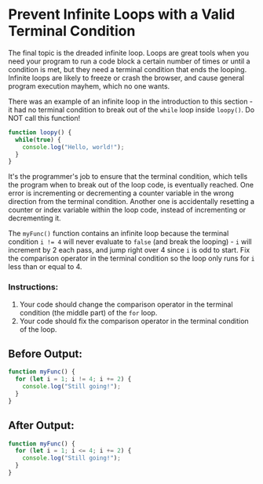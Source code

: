 # Prevent Infinite Loops with a Valid Terminal Condition

The final topic is the dreaded infinite loop. Loops are great tools when you need your program to run a code block a certain number of times or until a condition is met, but they need a terminal condition that ends the looping. Infinite loops are likely to freeze or crash the browser, and cause general program execution mayhem, which no one wants.

There was an example of an infinite loop in the introduction to this section - it had no terminal condition to break out of the `while` loop inside `loopy()`. Do NOT call this function!

```javascript
function loopy() {
  while(true) {
    console.log("Hello, world!");
  }
}
```

It's the programmer's job to ensure that the terminal condition, which tells the program when to break out of the loop code, is eventually reached. One error is incrementing or decrementing a counter variable in the wrong direction from the terminal condition. Another one is accidentally resetting a counter or index variable within the loop code, instead of incrementing or decrementing it.

The `myFunc()` function contains an infinite loop because the terminal condition `i != 4` will never evaluate to `false` (and break the looping) - `i` will increment by 2 each pass, and jump right over 4 since `i` is odd to start. Fix the comparison operator in the terminal condition so the loop only runs for `i` less than or equal to 4.

### Instructions:
1. Your code should change the comparison operator in the terminal condition (the middle part) of the `for` loop.
2. Your code should fix the comparison operator in the terminal condition of the loop.

## Before Output:
```javascript
function myFunc() {
  for (let i = 1; i != 4; i += 2) {
    console.log("Still going!");
  }
}
```

## After Output:
```javascript
function myFunc() {
  for (let i = 1; i <= 4; i += 2) {
    console.log("Still going!");
  }
}
```